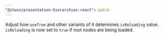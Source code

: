 ```yaml
---
"@itwin/presentation-hierarchies-react": patch
---
```


Adjust how `useTree` and other variants of it determines `isReloading` value. `isReloading` is now set to `true` if root nodes are being loaded.
